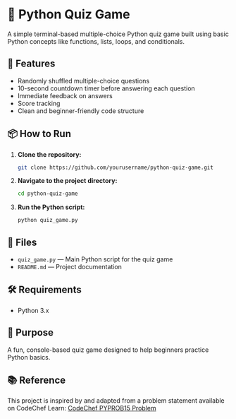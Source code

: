 # 🐍 Python Quiz Game

A simple terminal-based multiple-choice Python quiz game built using basic Python concepts like functions, lists, loops, and conditionals.

## 📌 Features

* Randomly shuffled multiple-choice questions
* 10-second countdown timer before answering each question
* Immediate feedback on answers
* Score tracking
* Clean and beginner-friendly code structure

## 📦 How to Run

1. **Clone the repository:**

   ```bash
   git clone https://github.com/yourusername/python-quiz-game.git
   ```

2. **Navigate to the project directory:**

   ```bash
   cd python-quiz-game
   ```

3. **Run the Python script:**

   ```bash
   python quiz_game.py
   ```

## 📑 Files

* `quiz_game.py` — Main Python script for the quiz game
* `README.md` — Project documentation

## 🛠️ Requirements

* Python 3.x

## 🎯 Purpose

A fun, console-based quiz game designed to help beginners practice Python basics.

## 📚 Reference

This project is inspired by and adapted from a problem statement available on CodeChef Learn:
[CodeChef PYPROB15 Problem](https://www.codechef.com/learn/course/python-development/PYDEVPRJ02/problems/PYPROB15?folder=%2Fhome%2Fchef%2Fworkspace)
